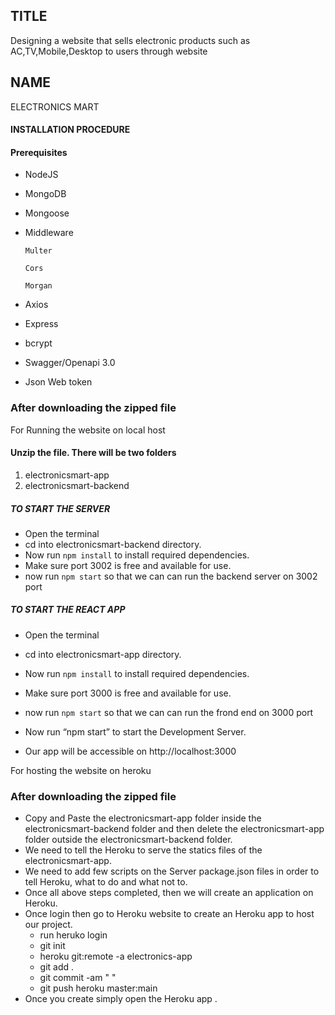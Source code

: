 


## TITLE    
 Designing a website that sells electronic products such as AC,TV,Mobile,Desktop to users through website

 
## NAME
 ELECTRONICS MART

#### INSTALLATION  PROCEDURE

####  Prerequisites
-   NodeJS
    
-   MongoDB
    
-   Mongoose
    
-   Middleware
    

		Multer

		Cors

		Morgan

-   Axios
    
-   Express
    
-   bcrypt
    
-   Swagger/Openapi 3.0
    
-   Json Web token


### After downloading the zipped file
For Running the website on local host
#### Unzip the file. There will be two folders 
1) electronicsmart-app
2) electronicsmart-backend

##### TO START THE SERVER
- Open the terminal 
- cd into electronicsmart-backend directory.
 - Now run `npm install` to install required dependencies.
- Make sure port 3002 is free and available for use. 
- now run `npm start` so that we can can run the backend  server on 3002 port

##### TO START THE REACT APP
- Open the terminal 
- cd into electronicsmart-app directory.
 - Now run `npm install` to install required dependencies.
- Make sure port 3000 is free and available for use. 
- now run `npm start` so that we can can run the frond end on 3000 port

- Now run “npm start” to start the Development Server.
 
- Our app will be accessible on  http://localhost:3000

For hosting the website on heroku

### After downloading the zipped file

- Copy and Paste the electronicsmart-app folder inside the electronicsmart-backend folder and then delete the  electronicsmart-app folder outside the electronicsmart-backend folder.
- We need to tell the Heroku to serve the statics files of the electronicsmart-app.
- We need to add few scripts on the Server package.json files in order to tell Heroku, what to do and what not to.
- Once all above steps completed, then we will create an application on Heroku.
- Once login then go to Heroku website to create an Heroku app to host our project.
	- run heruko login 
	- git init
	- heroku git:remote -a electronics-app
	- git add .
	- git commit -am " "
	- git push heroku master:main
- Once you create simply open the Heroku app .

